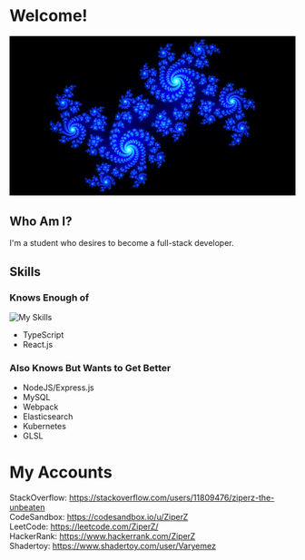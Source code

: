 # Welcome!
![fractal](/ziperian_julia_fractal.png)

## Who Am I?
I'm a student who desires to become a full-stack developer.

## Skills
### Knows Enough of
![My Skills](https://skillicons.dev/icons?i=ts,react)
- TypeScript
- React.js

### Also Knows But Wants to Get Better
- NodeJS/Express.js
- MySQL
- Webpack
- Elasticsearch
- Kubernetes
- GLSL

# My Accounts
StackOverflow: https://stackoverflow.com/users/11809476/ziperz-the-unbeaten \
CodeSandbox: https://codesandbox.io/u/ZiperZ \
LeetCode: https://leetcode.com/ZiperZ/ \
HackerRank: https://www.hackerrank.com/ZiperZ \
Shadertoy: https://www.shadertoy.com/user/Varyemez
